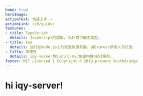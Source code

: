 ```yaml
---
home: true
heroImage: 
actionText: 快速上手 →
actionLink: /zh/guide/
features:
- title: TypeScript
  details: JavaScript的超集，为JS提供静态类型。
- title: Koa
  details: 运行在Node.js上的轻量级服务器，由Express原版人马打造。
- title: 快捷性
  details: iqy-server类Spring-mvc快速构建REST服务。
footer: MIT Licensed | Copyright © 2019-present SouthOrange
---
```

# hi iqy-server!
